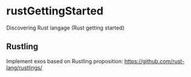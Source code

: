 # rustGettingStarted

Discovering Rust langage (Rust getting started)

## Rustling

Implement exos based on Rustling proposition: <https://github.com/rust-lang/rustlings/>
